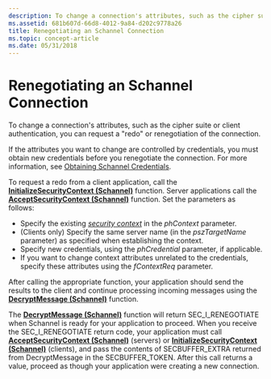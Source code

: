 ```yaml
---
description: To change a connection's attributes, such as the cipher suite or client authentication, you can request a &\#0034;redo&\#0034; or renegotiation of the connection.
ms.assetid: 681b607d-66d8-4012-9a84-d202c9778a26
title: Renegotiating an Schannel Connection
ms.topic: concept-article
ms.date: 05/31/2018
---
```


# Renegotiating an Schannel Connection

To change a connection's attributes, such as the cipher suite or client authentication, you can request a "redo" or renegotiation of the connection.

If the attributes you want to change are controlled by credentials, you must obtain new credentials before you renegotiate the connection. For more information, see [Obtaining Schannel Credentials](obtaining-schannel-credentials.md).

To request a redo from a client application, call the [**InitializeSecurityContext (Schannel)**](./initializesecuritycontext--schannel.md) function. Server applications call the [**AcceptSecurityContext (Schannel)**](acceptsecuritycontext--schannel.md) function. Set the parameters as follows:

-   Specify the existing [*security context*](../secgloss/s-gly.md#_SECURITY_SECURITY_CONTEXT_GLY) in the *phContext* parameter.
-   (Clients only) Specify the same server name (in the *pszTargetName* parameter) as specified when establishing the context.
-   Specify new credentials, using the *phCredential* parameter, if applicable.
-   If you want to change context attributes unrelated to the credentials, specify these attributes using the *fContextReq* parameter.

After calling the appropriate function, your application should send the results to the client and continue processing incoming messages using the [**DecryptMessage (Schannel)**](decryptmessage--schannel.md) function.

The [**DecryptMessage (Schannel)**](decryptmessage--schannel.md) function will return SEC\_I\_RENEGOTIATE when Schannel is ready for your application to proceed. When you receive the SEC\_I\_RENEGOTIATE return code, your application must call [**AcceptSecurityContext (Schannel)**](acceptsecuritycontext--schannel.md) (servers) or [**InitializeSecurityContext (Schannel)**](./initializesecuritycontext--schannel.md) (clients), and pass the contents of SECBUFFER_EXTRA returned from DecryptMessage in the SECBUFFER_TOKEN. After this call returns a value, proceed as though your application were creating a new connection.

 

 
